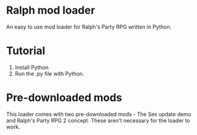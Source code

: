 # Ralph mod loader
 An easy to use mod loader for Ralph's Party RPG written in Python.

# Tutorial
 1. Install Python
 2. Run the .py file with Python.

# Pre-downloaded mods
 This loader comes with two pre-downloaded mods - The Sex update demo and Ralph's Party RPG 2 concept. These aren't necessary for the loader to work.
